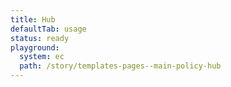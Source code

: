 ```yaml
---
title: Hub
defaultTab: usage
status: ready
playground:
  system: ec
  path: /story/templates-pages--main-policy-hub
---
```

